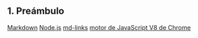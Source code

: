 ## 1. Preámbulo

[Markdown](https://es.wikipedia.org/wiki/Markdown) 
[Node.js](https://nodejs.org/)
[md-links](https://user-image.githubusercontent.com/110297/42118443-b7a5f1f0-7bc8-11e8-96ad-9cc5593715a6.jpg)
[motor de JavaScript V8 de Chrome](https://developers.google.com/v8/)
